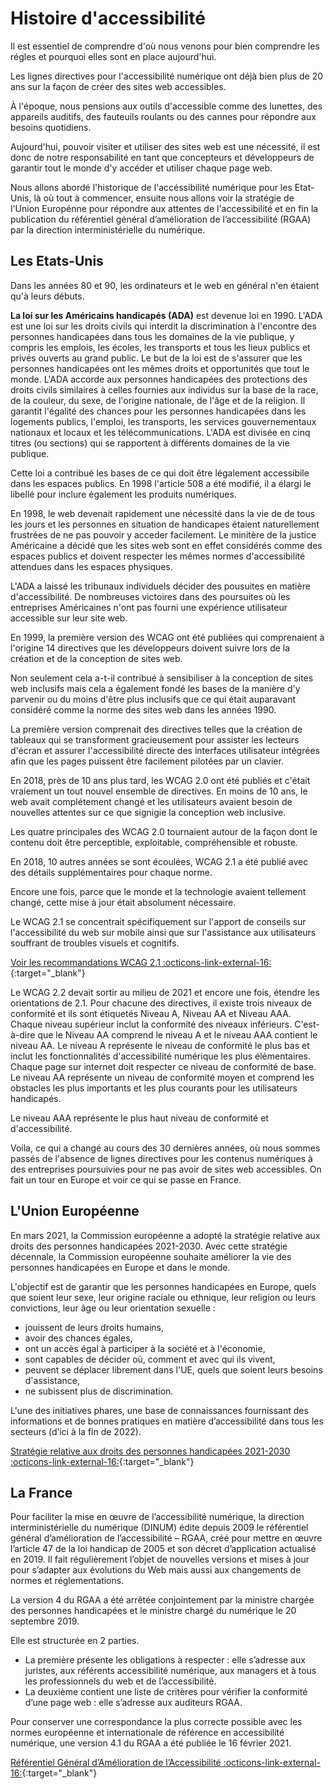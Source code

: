 # Histoire d'accessibilité 
Il est essentiel de comprendre d'où nous venons pour bien comprendre les régles et pourquoi elles sont en place aujourd'hui.

Les lignes directives pour l'accessibilité numérique ont déjà bien plus de 20 ans sur la façon de créer des sites web accessibles.

À l'époque, nous pensions aux outils d'accessible comme des lunettes, des appareils auditifs, des fauteuils roulants ou des cannes pour répondre aux besoins quotidiens.

Aujourd'hui, pouvoir visiter et utiliser des sites web est une nécessité, il est donc de notre responsabilité en tant que concepteurs et développeurs de garantir tout le monde d'y accéder et utiliser chaque page web. 

Nous allons abordé l'historique de l'accéssibilité numérique pour les Etat-Unis, là où tout à commencer, ensuite nous allons voir la stratégie de l'Union Europénne pour répondre aux attentes de l'accessibilité et en fin la publication du référentiel général d’amélioration de l’accessibilité (RGAA) par la direction interministérielle du numérique.

## Les Etats-Unis
Dans les années 80 et 90, les ordinateurs et le web en général n'en étaient qu'à leurs débuts. 

**La loi sur les Américains handicapés (ADA)** est devenue loi en 1990. L'ADA est une loi sur les droits civils qui interdit la discrimination à l'encontre des personnes handicapées dans tous les domaines de la vie publique, y compris les emplois, les écoles, les transports et tous les lieux publics et privés ouverts au grand public. Le but de la loi est de s'assurer que les personnes handicapées ont les mêmes droits et opportunités que tout le monde. L'ADA accorde aux personnes handicapées des protections des droits civils similaires à celles fournies aux individus sur la base de la race, de la couleur, du sexe, de l'origine nationale, de l'âge et de la religion. Il garantit l'égalité des chances pour les personnes handicapées dans les logements publics, l'emploi, les transports, les services gouvernementaux nationaux et locaux et les télécommunications. L'ADA est divisée en cinq titres (ou sections) qui se rapportent à différents domaines de la vie publique.

Cette loi a contribué les bases de ce qui doit être légalement accessibile dans les espaces publics. En 1998 l'article 508 a été modifié, il a élargi le libellé pour inclure également les produits numériques.

En 1998, le web devenait rapidement une nécessité dans la vie de de tous les jours et les personnes en situation de handicapes étaient naturellement frustrées de ne pas pouvoir y acceder facilement. Le minitère de la justice Américaine a décidé que les sites web sont en effet considérés comme des espaces publics et doivent respecter les mêmes normes d'accessibilité attendues dans les espaces physiques.

L'ADA a laissé les tribunaux individuels décider des pousuites en matière d'accessibilité. De nombreuses victoires dans des poursuites où les entreprises Américaines n'ont pas fourni une expérience utilisateur accessible sur leur site web.

En 1999, la première version des WCAG ont été publiées qui comprenaient à l'origine 14 directives que les développeurs doivent suivre lors de la création et de la conception de sites web.

Non seulement cela a-t-il contribué à sensibiliser à la conception de sites web inclusifs mais cela a également fondé les bases de la manière d'y parvenir ou du moins d'être plus inclusifs que ce qui était auparavant considéré comme la norme des sites web dans les années 1990.

La première version comprenait des directives telles que la création de tableaux qui se transforment gracieusement pour assister les lecteurs d'écran et assurer l'accessibilité directe des interfaces utilisateur intégrées afin que les pages puissent être facilement pilotées par un clavier.

En 2018, près de 10 ans plus tard, les WCAG 2.0 ont été publiés et c'était vraiement un tout nouvel ensemble de directives. En moins de 10 ans, le web avait complétement changé et les utilisateurs avaient besoin de nouvelles attentes sur ce que signigie la conception web inclusive.

Les quatre principales des WCAG 2.0 tournaient autour de la façon dont le contenu doit être perceptible, exploitable, compréhensible et robuste.

En 2018, 10 autres années se sont écoulées, WCAG 2.1 a été publié avec des détails supplémentaires pour chaque norme.

Encore une fois, parce que le monde et la technologie avaient tellement changé, cette mise à jour était absolument nécessaire.

Le WCAG 2.1 se concentrait spécifiquement sur l'apport de conseils sur l'accessibilité du web sur mobile ainsi que sur l'assistance aux utilisateurs souffrant de troubles visuels et cognitifs.

[Voir les recommandations WCAG 2.1 :octicons-link-external-16:](https://www.w3.org/TR/WCAG21/){:target="_blank"}

Le WCAG 2.2 devait sortir au milieu de 2021 et encore une fois, étendre les orientations de 2.1. Pour chacune des directives, il existe trois niveaux de conformité et ils sont étiquetés Niveau A, Niveau AA et Niveau AAA. Chaque niveau supérieur inclut la conformité des niveaux inférieurs. C'est-à-dire que le Niveau AA comprend le niveau A et le niveau AAA contient le niveau AA. Le niveau A représente le niveau de conformité le plus bas et inclut les fonctionnalités d'accessibilité numérique les plus élémentaires. Chaque page sur internet doit respecter ce niveau de conformité de base. Le niveau AA représente un niveau de conformité moyen et comprend les obstacles les plus importants et les plus courants pour les utilisateurs handicapés.

Le niveau AAA représente le plus haut niveau de conformité et d'accessibilité.

Voila, ce qui a changé au cours des 30 dernières années, où nous sommes passés de l'absence de lignes directives pour les contenus numériques à des entreprises poursuivies pour ne pas avoir de sites web accessibles. On fait un tour en Europe et voir ce qui se passe en France. 

## L'Union Européenne
En mars 2021, la Commission européenne a adopté la stratégie relative aux droits des personnes handicapées 2021-2030. Avec cette stratégie décennale, la Commission européenne souhaite améliorer la vie des personnes handicapées en Europe et dans le monde.

L'objectif est de garantir que les personnes handicapées en Europe, quels que soient leur sexe, leur origine raciale ou ethnique, leur religion ou leurs convictions, leur âge ou leur orientation sexuelle :

- jouissent de leurs droits humains,
- avoir des chances égales,
- ont un accès égal à participer à la société et à l'économie,
- sont capables de décider où, comment et avec qui ils vivent,
- peuvent se déplacer librement dans l'UE, quels que soient leurs besoins d'assistance,
- ne subissent plus de discrimination.

L'une des initiatives phares, une base de connaissances fournissant des informations et de bonnes pratiques en matière d’accessibilité dans tous les secteurs (d’ici à la fin de 2022).

[Stratégie relative aux droits des personnes handicapées 2021-2030 :octicons-link-external-16:](https://ec.europa.eu/social/main.jsp?catId=1484&langId=fr){:target="_blank"}

## La France
Pour faciliter la mise en œuvre de l’accessibilité numérique, la direction interministérielle du numérique (DINUM) édite depuis 2009 le référentiel général d’amélioration de l’accessibilité – RGAA, créé pour mettre en œuvre l’article 47 de la loi handicap de 2005 et son décret d’application actualisé en 2019. Il fait régulièrement l’objet de nouvelles versions et mises à jour pour s’adapter aux évolutions du Web mais aussi aux changements de normes et réglementations.

La version 4 du RGAA a été arrêtée conjointement par la ministre chargée des personnes handicapées et le ministre chargé du numérique le 20 septembre 2019. 

Elle est structurée en 2 parties. 

- La première présente les obligations à respecter : elle s’adresse aux juristes, aux référents accessibilité numérique, aux managers et à tous les professionnels du web et de l’accessibilité. 
- La deuxième contient une liste de critères pour vérifier la conformité d’une page web : elle s’adresse aux auditeurs RGAA.

Pour conserver une correspondance la plus correcte possible avec les normes européenne et internationale de référence en accessibilité numérique, une version 4.1 du RGAA a été publiée le 16 février 2021. 

[Référentiel Général d’Amélioration de l’Accessibilité :octicons-link-external-16:](https://accessibilite.numerique.gouv.fr/){:target="_blank"}
